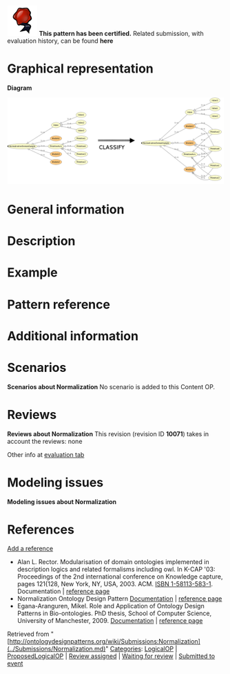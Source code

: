 [![](../images/thumb/b/b5/Certified.png/70px-Certified.png)](../Image/Certified.png.md "Certified.png") __This pattern has been certified.__
Related submission, with evaluation history, can be found __here__





#  Graphical representation


__Diagram__




[![Image:Normalisation abstract.png](../images/5/55/Normalisation_abstract.png)](../Image/Normalisation_abstract.png.md "Image:Normalisation abstract.png")




#  General information


  




#  Description


  




#  Example


  




#  Pattern reference


#  Additional information


#  Scenarios



__Scenarios about Normalization__
No scenario is added to this Content OP.




#  Reviews



__Reviews about Normalization__
This revision (revision ID __10071__) takes in account the reviews: none


Other info at [evaluation tab](http://ontologydesignpatterns.org/wiki/index.php?title=Submissions:Normalization&action=evaluation "http://ontologydesignpatterns.org/wiki/index.php?title=Submissions:Normalization&action=evaluation")




  




#  Modeling issues



__Modeling issues about Normalization__

  




#  References


[Add a reference](index.php@title=Odp%253AAdd_reference&subject=../Submissions/Normalization.md "http://ontologydesignpatterns.org/wiki/index.php?title=Odp:Add_reference&subject=Submissions%3ANormalization")



* Alan L. Rector. Modularisation of domain ontologies implemented in description logics and related formalisms including owl. In K-CAP '03: Proceedings of the 2nd international conference on Knowledge capture, pages 121{128, New York, NY, USA, 2003. ACM. [ISBN 1-58113-583-1](http://ontologydesignpatterns.org/wiki/Special:BookSources/1581135831). Documentation | [reference page](../Community/References/Modularisation_of_domain_ontologies_implemented_in_description_logics_and_related_formalisms_including_owl_3.md "Community:References/Modularisation of domain ontologies implemented in description logics and related formalisms including owl 3")
* Normalization Ontology Design Pattern [Documentation](http://www.gong.manchester.ac.uk/odp/html/Normalisation.html "http://www.gong.manchester.ac.uk/odp/html/Normalisation.html") | [reference page](../Community/References/Normalization_ODP_2.md "Community:References/Normalization ODP 2")
* Egana-Aranguren, Mikel. Role and Application of Ontology Design Patterns in Bio-ontologies. PhD thesis, School of Computer Science, University of Manchester, 2009. [Documentation](http://mikeleganaaranguren.files.wordpress.com/2010/01/thesis.pdf "http://mikeleganaaranguren.files.wordpress.com/2010/01/thesis.pdf") | [reference page](../Community/References/Role_and_Application_of_Ontology_Design_Patterns_in_Bio-ontologies.md "Community:References/Role and Application of Ontology Design Patterns in Bio-ontologies")


  






Retrieved from "[http://ontologydesignpatterns.org/wiki/Submissions:Normalization](../Submissions/Normalization.md)"
 [Categories](http://ontologydesignpatterns.org/wiki/Special:Categories "Special:Categories"): [LogicalOP](../Category/LogicalOP.md "Category:LogicalOP") | [ProposedLogicalOP](../Category/ProposedLogicalOP.md "Category:ProposedLogicalOP") | [Review assigned](../Category/Review_assigned.md "Category:Review assigned") | [Waiting for review](../Category/Waiting_for_review.md "Category:Waiting for review") | [Submitted to event](../Category/Submitted_to_event.md "Category:Submitted to event")
